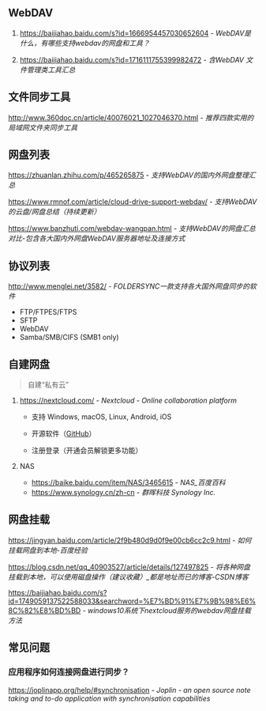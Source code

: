 ## WebDAV

1. https://baijiahao.baidu.com/s?id=1666954457030652604 - *WebDAV是什么，有哪些支持webdav的网盘和工具？*

2. https://baijiahao.baidu.com/s?id=1716111755399982472 - *含WebDAV 文件管理类工具汇总*

## 文件同步工具

http://www.360doc.cn/article/40076021_1027046370.html - _推荐四款实用的局域网文件夹同步工具_


## 网盘列表

https://zhuanlan.zhihu.com/p/465265875 - _支持WebDAV的国内外网盘整理汇总_

https://www.rmnof.com/article/cloud-drive-support-webdav/ - _支持WebDAV的云盘/网盘总结（持续更新）_

https://www.banzhuti.com/webdav-wangpan.html - _支持WebDAV的网盘汇总对比-包含各大国内外网盘WebDAV服务器地址及连接方式_


## 协议列表

http://www.menglei.net/3582/ - *FOLDERSYNC一款支持各大国外网盘同步的软件*

- FTP/FTPES/FTPS
- SFTP
- WebDAV
- Samba/SMB/CIFS (SMB1 only)

## 自建网盘

> 自建“私有云”

1. https://nextcloud.com/ - *Nextcloud - Online collaboration platform*

    - 支持 Windows, macOS, Linux, Android, iOS
    
    - 开源软件（[GitHub](https://github.com/nextcloud)）
    
    - 注册登录（开通会员解锁更多功能）
    
2. NAS
    - https://baike.baidu.com/item/NAS/3465615 - *NAS_百度百科*
    - https://www.synology.cn/zh-cn - *群晖科技 Synology Inc.*


## 网盘挂载

https://jingyan.baidu.com/article/2f9b480d9d0f9e00cb6cc2c9.html - *如何挂载网盘到本地-百度经验*

https://blog.csdn.net/qq_40903527/article/details/127497825 - *将各种网盘挂载到本地，可以使用磁盘操作（建议收藏）_都是地址而已的博客-CSDN博客*

https://baijiahao.baidu.com/s?id=1749059137522588033&searchword=%E7%BD%91%E7%9B%98%E6%8C%82%E8%BD%BD - *windows10系统下nextcloud服务的webdav网盘挂载方法*


## 常见问题

### 应用程序如何连接网盘进行同步？

https://joplinapp.org/help/#synchronisation - *Joplin - an open source note taking and to-do application with synchronisation capabilities*
